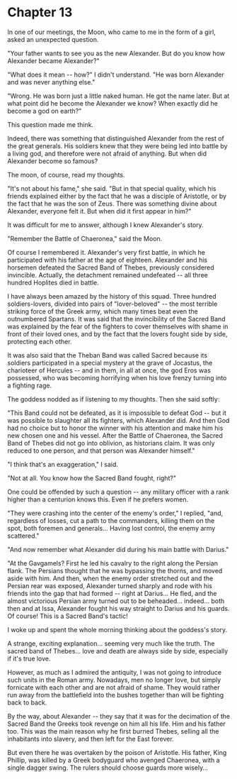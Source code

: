 # Chapter 13

In one of our meetings, the Moon, who came to me in the form of a girl, asked an unexpected question.

"Your father wants to see you as the new Alexander. But do you know how Alexander became Alexander?"

"What does it mean -- how?" I didn't understand. "He was born Alexander and was never anything else."

"Wrong. He was born just a little naked human. He got the name later. But at what point did he become the Alexander we know? When exactly did he become a god on earth?"

This question made me think.

Indeed, there was something that distinguished Alexander from the rest of the great generals. His soldiers knew that they were being led into battle by a living god, and therefore were not afraid of anything. But when did Alexander become so famous?

The moon, of course, read my thoughts.

"It's not about his fame," she said. "But in that special quality, which his friends explained either by the fact that he was a disciple of Aristotle, or by the fact that he was the son of Zeus. There was something divine about Alexander, everyone felt it. But when did it first appear in him?"

It was difficult for me to answer, although I knew Alexander's story.

"Remember the Battle of Chaeronea," said the Moon.

Of course I remembered it. Alexander's very first battle, in which he participated with his father at the age of eighteen. Alexander and his horsemen defeated the Sacred Band of Thebes, previously considered invincible. Actually, the detachment remained undefeated -- all three hundred Hoplites died in battle.

I have always been amazed by the history of this squad. Three hundred soldiers-lovers, divided into pairs of "lover-beloved" -- the most terrible striking force of the Greek army, which many times beat even the outnumbered Spartans. It was said that the invincibility of the Sacred Band was explained by the fear of the fighters to cover themselves with shame in front of their loved ones, and by the fact that the lovers fought side by side, protecting each other.

It was also said that the Theban Band was called Sacred because its soldiers participated in a special mystery at the grave of Jocastus, the charioteer of Hercules -- and in them, in all at once, the god Eros was possessed, who was becoming horrifying when his love frenzy turning into a fighting rage.

The goddess nodded as if listening to my thoughts. Then she said softly:

"This Band could not be defeated, as it is impossible to defeat God -- but it was possible to slaughter all its fighters, which Alexander did. And then God had no choice but to honor the winner with his attention and make him his new chosen one and his vessel. After the Battle of Chaeronea, the Sacred Band of Thebes did not go into oblivion, as historians claim. It was only reduced to one person, and that person was Alexander himself."

"I think that's an exaggeration," I said.

"Not at all. You know how the Sacred Band fought, right?"

One could be offended by such a question -- any military officer with a rank higher than a centurion knows this. Even if he prefers women. 

"They were crashing into the center of the enemy's order," I replied, "and, regardless of losses, cut a path to the commanders, killing them on the spot, both foremen and generals… Having lost control, the enemy army scattered."

"And now remember what Alexander did during his main battle with Darius."

"At the Gavgamels? First he led his cavalry to the right along the Persian flank. The Persians thought that he was bypassing the thorns, and moved aside with him. And then, when the enemy order stretched out and the Persian rear was exposed, Alexander turned sharply and rode with his friends into the gap that had formed -- right at Darius… He fled, and the almost victorious Persian army turned out to be beheaded... indeed... both then and at Issa, Alexander fought his way straight to Darius and his guards. Of course! This is a Sacred Band's tactic!

I woke up and spent the whole morning thinking about the goddess's story.

A strange, exciting explanation... seeming very much like the truth. The sacred band of Thebes... love and death are always side by side, especially if it's true love.

However, as much as I admired the antiquity, I was not going to introduce such units in the Roman army. Nowadays, men no longer love, but simply fornicate with each other and are not afraid of shame. They would rather run away from the battlefield into the bushes together than will be fighting back to back.

By the way, about Alexander -- they say that it was for the decimation of the Sacred Band the Greeks took revenge on him all his life. Him and his father too. This was the main reason why he first burned Thebes, selling all the inhabitants into slavery, and then left for the East forever.

But even there he was overtaken by the poison of Aristotle. His father, King Phillip, was killed by a Greek bodyguard who avenged Chaeronea, with a single dagger swing. The rulers should choose guards more wisely…
